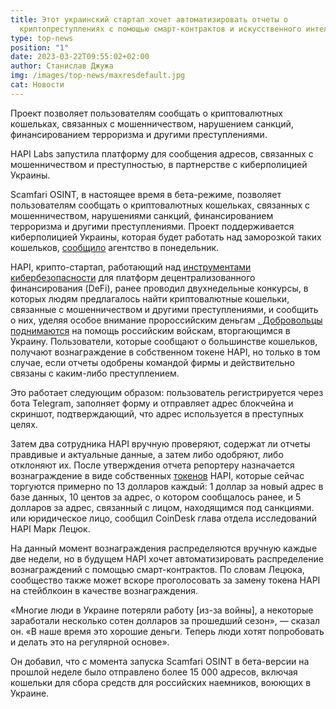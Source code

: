```yaml
---
title: Этот украинский стартап хочет автоматизировать отчеты о
  криптопреступлениях с помощью смарт-контрактов и искусственного интеллекта
type: top-news
position: "1"
date: 2023-03-22T09:55:02+02:00
author: Станислав Джужа
img: /images/top-news/maxresdefault.jpg
cat: Новости
---
```

Проект позволяет пользователям сообщать о криптовалютных кошельках, связанных с мошенничеством, нарушением санкций, финансированием терроризма и другими преступлениями.

HAPI Labs запустила платформу для сообщения адресов, связанных с мошенничеством и преступностью, в партнерстве с киберполицией Украины.

Scamfari OSINT, в настоящее время в бета-режиме, позволяет пользователям сообщать о криптовалютных кошельках, связанных с мошенничеством, нарушениями санкций, финансированием терроризма и другими преступлениями. Проект поддерживается киберполицией Украины, которая будет работать над заморозкой таких кошельков, [сообщило](https://cyberpolice.gov.ua/news/kiberpolicziya-stala-partnerom-proyektu-z-vyyavlennya-kryptogamancziv-povyazanyx-iz-terorystychnoyu-ta-pidsankczijnoyu-diyalnistyu-6808/) агентство в понедельник.

HAPI, крипто-стартап, работающий над [инструментами кибербезопасности](https://hapi-one.gitbook.io/hapi-protocol/) для платформ децентрализованного финансирования (DeFi), ранее проводил двухнедельные конкурсы, в которых людям предлагалось найти криптовалютные кошельки, связанные с мошенничеством и другими преступлениями, и сообщить о них, уделяя особое внимание пророссийским деньгам [. Добровольцы поднимаются](https://www.coindesk.com/consensus-magazine/2023/02/13/pro-war-russians-raise-millions-in-crypto-ukrainians-block-their-wallets-coindesk/) на помощь российским войскам, вторгающимся в Украину. Пользователи, которые сообщают о большинстве кошельков, получают вознаграждение в собственном токене HAPI, но только в том случае, если отчеты одобрены командой фирмы и действительно связаны с каким-либо преступлением.

Это работает следующим образом: пользователь регистрируется через бота Telegram, заполняет форму и отправляет адрес блокчейна и скриншот, подтверждающий, что адрес используется в преступных целях.

Затем два сотрудника HAPI вручную проверяют, содержат ли отчеты правдивые и актуальные данные, а затем либо одобряют, либо отклоняют их. После утверждения отчета репортеру назначается вознаграждение в виде собственных [токенов](https://coinmarketcap.com/currencies/hapi-one/) HAPI, которые сейчас торгуются примерно по 13 долларов каждый: 1 доллар за новый адрес в базе данных, 10 центов за адрес, о котором сообщалось ранее, и 5 долларов за адрес, связанный с лицом, находящимся под санкциями. или юридическое лицо, сообщил CoinDesk глава отдела исследований HAPI Марк Лецюк.

На данный момент вознаграждения распределяются вручную каждые две недели, но в будущем HAPI хочет автоматизировать распределение вознаграждений с помощью смарт-контрактов. По словам Лецюка, сообщество также может вскоре проголосовать за замену токена HAPI на стейблкоин в качестве вознаграждения.

«Многие люди в Украине потеряли работу \[из-за войны], а некоторые заработали несколько сотен долларов за прошедший сезон», — сказал он. «В наше время это хорошие деньги. Теперь люди хотят попробовать и делать это на регулярной основе».

Он добавил, что с момента запуска Scamfari OSINT в бета-версии на прошлой неделе было отправлено более 15 000 адресов, включая кошельки для сбора средств для российских наемников, воюющих в Украине.